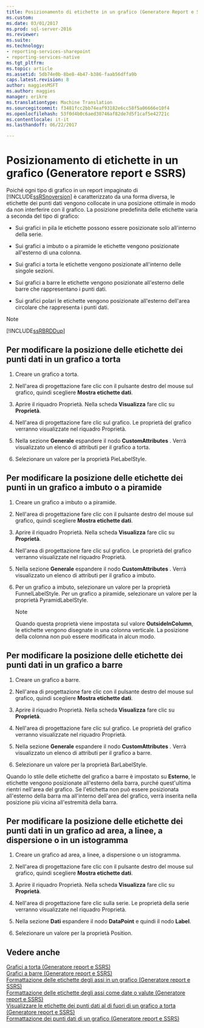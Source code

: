 ```yaml
---
title: Posizionamento di etichette in un grafico (Generatore Report e SSRS) | Documenti Microsoft
ms.custom: 
ms.date: 03/01/2017
ms.prod: sql-server-2016
ms.reviewer: 
ms.suite: 
ms.technology:
- reporting-services-sharepoint
- reporting-services-native
ms.tgt_pltfrm: 
ms.topic: article
ms.assetid: 5db74e0b-8be8-4b47-b386-faab56dffa9b
caps.latest.revision: 8
author: maggiesMSFT
ms.author: maggies
manager: erikre
ms.translationtype: Machine Translation
ms.sourcegitcommit: f3481fcc2bb74eaf93182e6cc58f5a06666e10f4
ms.openlocfilehash: 53f0d4b0c6aed30746af82de7d5f1caf5e42721c
ms.contentlocale: it-it
ms.lasthandoff: 06/22/2017

---
```

# <a name="position-labels-in-a-chart-report-builder-and-ssrs"></a>Posizionamento di etichette in un grafico (Generatore report e SSRS)
  Poiché ogni tipo di grafico in un report impaginato di [!INCLUDE[ssRSnoversion](../../includes/ssrsnoversion-md.md)] è caratterizzato da una forma diversa, le etichette dei punti dati vengono collocate in una posizione ottimale in modo da non interferire con il grafico. La posizione predefinita delle etichette varia a seconda del tipo di grafico:  
  
-   Sui grafici in pila le etichette possono essere posizionate solo all'interno della serie.  
  
-   Sui grafici a imbuto o a piramide le etichette vengono posizionate all'esterno di una colonna.  
  
-   Sui grafici a torta le etichette vengono posizionate all'interno delle singole sezioni.  
  
-   Sui grafici a barre le etichette vengono posizionate all'esterno delle barre che rappresentano i punti dati.  
  
-   Sui grafici polari le etichette vengono posizionate all'esterno dell'area circolare che rappresenta i punti dati.  
  
> [!NOTE]  
>  [!INCLUDE[ssRBRDDup](../../includes/ssrbrddup-md.md)]  
  
## <a name="to-change-the-position-of-point-labels-in-a-pie-chart"></a>Per modificare la posizione delle etichette dei punti dati in un grafico a torta  
  
1.  Creare un grafico a torta.  
  
2.  Nell'area di progettazione fare clic con il pulsante destro del mouse sul grafico, quindi scegliere **Mostra etichette dati**.  
  
3.  Aprire il riquadro Proprietà. Nella scheda **Visualizza** fare clic su **Proprietà**.  
  
4.  Nell'area di progettazione fare clic sul grafico. Le proprietà del grafico verranno visualizzate nel riquadro Proprietà.  
  
5.  Nella sezione **Generale** espandere il nodo **CustomAttributes** . Verrà visualizzato un elenco di attributi per il grafico a torta.  
  
6.  Selezionare un valore per la proprietà PieLabelStyle.  
  
## <a name="to-change-the-position-of-point-labels-in-a-funnel-or-pyramid-chart"></a>Per modificare la posizione delle etichette dei punti in un grafico a imbuto o a piramide  
  
1.  Creare un grafico a imbuto o a piramide.  
  
2.  Nell'area di progettazione fare clic con il pulsante destro del mouse sul grafico, quindi scegliere **Mostra etichette dati**.  
  
3.  Aprire il riquadro Proprietà. Nella scheda **Visualizza** fare clic su **Proprietà**.  
  
4.  Nell'area di progettazione fare clic sul grafico. Le proprietà del grafico verranno visualizzate nel riquadro Proprietà.  
  
5.  Nella sezione **Generale** espandere il nodo **CustomAttributes** . Verrà visualizzato un elenco di attributi per il grafico a imbuto.  
  
6.  Per un grafico a imbuto, selezionare un valore per la proprietà FunnelLabelStyle. Per un grafico a piramide, selezionare un valore per la proprietà PyramidLabelStyle.  
  
    > [!NOTE]  
    >  Quando questa proprietà viene impostata sul valore **OutsideInColumn**, le etichette vengono disegnate in una colonna verticale. La posizione della colonna non può essere modificata in alcun modo.  
  
## <a name="to-change-the-position-of-point-labels-in-a-bar-chart"></a>Per modificare la posizione delle etichette dei punti dati in un grafico a barre  
  
1.  Creare un grafico a barre.  
  
2.  Nell'area di progettazione fare clic con il pulsante destro del mouse sul grafico, quindi scegliere **Mostra etichette dati**.  
  
3.  Aprire il riquadro Proprietà. Nella scheda **Visualizza** fare clic su **Proprietà**.  
  
4.  Nell'area di progettazione fare clic sul grafico. Le proprietà del grafico verranno visualizzate nel riquadro Proprietà.  
  
5.  Nella sezione **Generale** espandere il nodo **CustomAttributes** . Verrà visualizzato un elenco di attributi per il grafico a barre.  
  
6.  Selezionare un valore per la proprietà BarLabelStyle.  
  
 Quando lo stile delle etichette del grafico a barre è impostato su **Esterno**, le etichette vengono posizionate all'esterno della barra, purché quest'ultima rientri nell'area del grafico. Se l'etichetta non può essere posizionata all'esterno della barra ma all'interno dell'area del grafico, verrà inserita nella posizione più vicina all'estremità della barra.  
  
## <a name="to-change-the-position-of-point-labels-in-an-area-column-line-or-scatter-chart"></a>Per modificare la posizione delle etichette dei punti dati in un grafico ad area, a linee, a dispersione o in un istogramma  
  
1.  Creare un grafico ad area, a linee, a dispersione o un istogramma.  
  
2.  Nell'area di progettazione fare clic con il pulsante destro del mouse sul grafico, quindi scegliere **Mostra etichette dati**.  
  
3.  Aprire il riquadro Proprietà. Nella scheda **Visualizza** fare clic su **Proprietà**.  
  
4.  Nell'area di progettazione fare clic sulla serie. Le proprietà della serie verranno visualizzate nel riquadro Proprietà.  
  
5.  Nella sezione **Dati** espandere il nodo **DataPoint** e quindi il nodo **Label**.  
  
6.  Selezionare un valore per la proprietà Position.  
  
## <a name="see-also"></a>Vedere anche  
 [Grafici a torta &#40;Generatore report e SSRS&#41;](../../reporting-services/report-design/pie-charts-report-builder-and-ssrs.md)   
 [Grafici a barre &#40;Generatore report e SSRS&#41;](../../reporting-services/report-design/bar-charts-report-builder-and-ssrs.md)   
 [Formattazione delle etichette degli assi in un grafico &#40;Generatore report e SSRS&#41;](../../reporting-services/report-design/formatting-axis-labels-on-a-chart-report-builder-and-ssrs.md)   
 [Formattazione delle etichette degli assi come date o valute &#40;Generatore report e SSRS&#41;](../../reporting-services/report-design/format-axis-labels-as-dates-or-currencies-report-builder-and-ssrs.md)   
 [Visualizzare le etichette dei punti dati al di fuori di un grafico a torta &#40;Generatore report e SSRS&#41;](../../reporting-services/report-design/display-data-point-labels-outside-a-pie-chart-report-builder-and-ssrs.md)   
 [Formattazione dei punti dati di un grafico &#40;Generatore report e SSRS&#41;](../../reporting-services/report-design/formatting-data-points-on-a-chart-report-builder-and-ssrs.md)  
  
  

